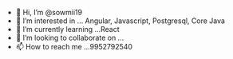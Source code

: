 - 👋 Hi, I’m @sowmii19
- 👀 I’m interested in ... Angular, Javascript, Postgresql, Core Java
- 🌱 I’m currently learning ...React
- 💞️ I’m looking to collaborate on ...
- 📫 How to reach me ...9952792540

<!---
sowmii19/sowmii19 is a ✨ special ✨ repository because its `README.md` (this file) appears on your GitHub profile.
You can click the Preview link to take a look at your changes.
--->
